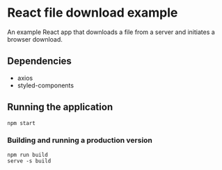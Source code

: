 # React file download example

An example React app that downloads a file from a server and initiates a browser download.

## Dependencies

- axios
- styled-components

## Running the application

```
npm start
```

### Building and running a production version

```
npm run build
serve -s build
```
